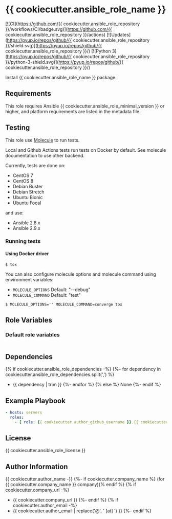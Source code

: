 # {{ cookiecutter.ansible_role_name }}

[![CI](https://github.com/{{ cookiecutter.ansible_role_repository }}/workflows/CI/badge.svg)](https://github.com/{{ cookiecutter.ansible_role_repository }}/actions)
[![Updates](https://pyup.io/repos/github/{{ cookiecutter.ansible_role_repository }}/shield.svg)](https://pyup.io/repos/github/{{ cookiecutter.ansible_role_repository }}/)
[![Python 3](https://pyup.io/repos/github/{{ cookiecutter.ansible_role_repository }}/python-3-shield.svg)](https://pyup.io/repos/github/{{ cookiecutter.ansible_role_repository }}/)

Install {{ cookiecutter.ansible_role_name }} package.

## Requirements

This role requires Ansible {{ cookiecutter.ansible_role_minimal_version }} or higher,
and platform requirements are listed in the metadata file.

## Testing

This role use [Molecule](https://github.com/ansible-community/molecule) to run tests.

Local and Github Actions tests run tests on Docker by default.
See molecule documentation to use other backend.

Currently, tests are done on:
- CentOS 7
- CentOS 8
- Debian Buster
- Debian Stretch
- Ubuntu Bionic
- Ubuntu Focal

and use:
- Ansible 2.8.x
- Ansible 2.9.x

### Running tests

#### Using Docker driver

```
$ tox
```

You can also configure molecule options and molecule command using environment variables:
* `MOLECULE_OPTIONS` Default: "--debug"
* `MOLECULE_COMMAND` Default: "test"

```
$ MOLECULE_OPTIONS='' MOLECULE_COMMAND=converge tox
```

## Role Variables

### Default role variables

``` yaml
```

## Dependencies
{% if cookiecutter.ansible_role_dependencies -%}
{%- for dependency in cookiecutter.ansible_role_dependencies.split(',') %}
- {{ dependency | trim }}
{%- endfor %}
{% else %}
None
{%- endif %}

## Example Playbook

``` yaml
- hosts: servers
  roles:
    - { role: {{ cookiecutter.author_github_username }}.{{ cookiecutter.ansible_role_name }} }
```

## License

{{ cookiecutter.ansible_role_license }}

## Author Information

{{ cookiecutter.author_name -}}
{%- if cookiecutter.company_name %} (for {{ cookiecutter.company_name }} company){% endif %}
{% if cookiecutter.company_url -%}
- {{ cookiecutter.company_url }}
{%- endif %}
{% if cookiecutter.author_email -%}
- {{ cookiecutter.author_email | replace('@', ' [at] ') }}
{%- endif %}
